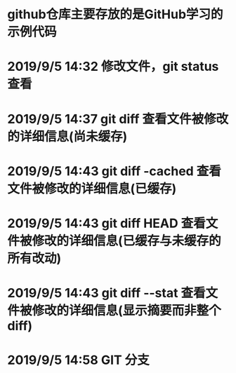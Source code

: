 # github仓库主要存放的是GitHub学习的示例代码
# 2019/9/5 14:32 修改文件，git status查看
# 2019/9/5 14:37 git diff 查看文件被修改的详细信息(尚未缓存)
# 2019/9/5 14:43 git diff -cached 查看文件被修改的详细信息(已缓存)
# 2019/9/5 14:43 git diff HEAD 查看文件被修改的详细信息(已缓存与未缓存的所有改动)
# 2019/9/5 14:43 git diff --stat 查看文件被修改的详细信息(显示摘要而非整个diff)
# 2019/9/5 14:58 GIT 分支